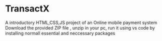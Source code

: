 # TransactX
A introductory HTML,CSS,JS project of an Online mobile payment system 
Download the provided ZIP file , unzip in your pc, run it using vs code by installing normall essential and neccessary packages 
